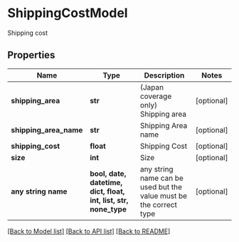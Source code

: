 # ShippingCostModel

Shipping cost

## Properties
Name | Type | Description | Notes
------------ | ------------- | ------------- | -------------
**shipping_area** | **str** | (Japan coverage only) Shipping area | [optional] 
**shipping_area_name** | **str** | Shipping Area name | [optional] 
**shipping_cost** | **float** | Shipping Cost | [optional] 
**size** | **int** | Size | [optional] 
**any string name** | **bool, date, datetime, dict, float, int, list, str, none_type** | any string name can be used but the value must be the correct type | [optional]

[[Back to Model list]](../README.md#documentation-for-models) [[Back to API list]](../README.md#documentation-for-api-endpoints) [[Back to README]](../README.md)


